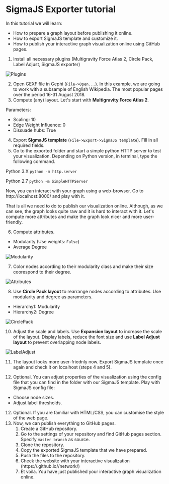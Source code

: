 # SigmaJS Exporter tutorial

In this tutorial we will learn:
 * How to prepare a graph layout before publishing it online.
 * How to export SigmaJS template and customize it.
 * How to publish your interactive graph visualization online using GitHub pages.

1. Install all necessary plugins (Multigravity Force Atlas 2, Circle Pack, Label Adjust, SigmaJS exporter)

![Plugins](https://raw.githubusercontent.com/mizvol/gephi-tutorials/master/SigmaJS%20exporter/images/Plugins.png)

2. Open GEXF file in Gephi (`File->Open...`). In this example, we are going to work with a subsample of English Wikipedia. The most popular pages over the period 16-31 August 2018.
3. Compute (any) layout. Let's start with **Multigravity Force Atlas 2**.

Parameters:

* Scaling: 10
* Edge Weight Influence: 0
* Dissuade hubs: True

4. Export **SigmaJS template** (`File->Export->SigmaJS template`). Fill in all required fields.
5. Go to the exported folder and start a simple python HTTP server to test your visualization. Depending on Python version, in terminal, type the following command.

Python 3.X `python -m http.server`

Python 2.7 `python -m SimpleHTTPServer`

Now, you can interact with your graph using a web-browser. Go to http://localhost:8000/ and play with it.

That is all we need to do to publish our visualization online. Although, as we can see, the graph looks quite raw and it is hard to interact with it. Let's compute more attributes and make the graph look nicer and more user-friendly.

6. Compute attributes.
* Modularity (Use weights: `False`)
* Average Degree

![Modularity](https://raw.githubusercontent.com/mizvol/gephi-tutorials/master/SigmaJS%20exporter/images/modularity-degree.gif)

7. Color nodes according to their modularity class and make their size coorespond to their degree.

![Attributes](https://raw.githubusercontent.com/mizvol/gephi-tutorials/master/SigmaJS%20exporter/images/color-and-size.gif)

8. Use **Circle Pack layout** to rearrange nodes according to attributes. Use modularity and degree as parameters.
* Hierarchy1: Modularity
* Hierarchy2: Degree

![CirclePack](https://raw.githubusercontent.com/mizvol/gephi-tutorials/master/SigmaJS%20exporter/images/CirclePack.png)

10. Adjust the scale and labels. Use **Expansion layout** to increase the scale of the layout. Display labels, reduce the font size and use **Label Adjust layout** to prevent overlapping node labels.

![LabelAdjust](https://raw.githubusercontent.com/mizvol/gephi-tutorials/master/SigmaJS%20exporter/images/scale.gif)

11. The layout looks more user-friednly now. Export SigmaJS template once again and check it on localhost (steps 4 and 5).

11. Optional. You can adjust properties of the visualization using the config file that you can find in the folder with our SigmaJS template. Play with SigmaJS config file:
* Choose node sizes.
* Adjust label thresholds.
12. Optional. If you are familiar with HTML/CSS, you can customise the style of the web page.
14. Now, we can publish everything to GitHub pages.
    1. Create a GitHub repository.
    2. Go to the settings of your repository and find GitHub pages section. Specify `master branch` as source. 
    3. Clone the repository.
    4. Copy the exported SigmaJS template that we have prepared.
    5. Push the files to the repository.
    6. Check the website with your interactive visualization (https://<your-github-user-name>.github.io/<repository-name>/network/)
    7. Et voila. You have just published your interactive graph visualization online.
